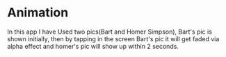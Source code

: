 # Animation
In this app I have Used two pics(Bart and Homer Simpson), Bart's pic is shown initially, then by tapping in the screen Bart's pic it will get faded via alpha effect and homer's pic will show up within 2 seconds.


